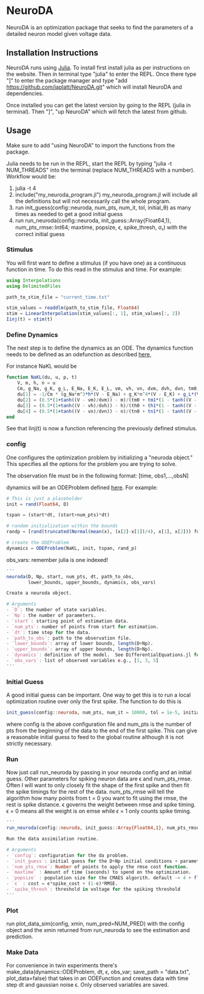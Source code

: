 # NeuroDA

NeuroDA is an optimization package that seeks to find the parameters of a detailed neuron model given voltage data.

## Installation Instructions

NeuroDA runs using [Julia](https://julialang.org/).  To install first install julia as per instructions on the website.  Then in terminal type "julia" to enter the REPL.  Once there type "]" to enter the package manager and type "add https://github.com/japlatt/NeuroDA.git" which will install NeuroDA and dependencies.

Once installed you can get the latest version by going to the REPL (julia in terminal).  Then "]", "up NeuroDA" which will fetch the latest from github.

## Usage
Make sure to add "using NeuroDA" to import the functions from the package.

Julia needs to be run in the REPL, start the REPL by typing "julia -t NUM_THREADS" into the terminal (replace NUM_THREADS with a number).  Workflow would be:

1. julia -t 4
2. include("my_neuroda_program.jl")
my_neuroda_program.jl will include all the definitions but will not necessarily call the whole program.
3. run init_guess(config::neuroda, num_pts, num_it, tol, initial_θ) as many times as needed to get a good initial guess
4. run run_neuroda(config::neuroda, init_guess::Array{Float64,1}, num_pts_rmse::Int64; maxtime, popsize, ϵ, spike_thresh, σᵪ) with the correct initial guess


### Stimulus
You will first want to define a stimulus (if you have one) as a continuous function in time.  To do this read in the stimulus and time.  For example:

```Julia
using Interpolations
using DelimitedFiles

path_to_stim_file = "current_time.txt"

stim_values = readdlm(path_to_stim_file, Float64)
stim = LinearInterpolation(stim_values[:, 1], stim_values[:, 2])
Iinj(t) = stim(t)
```

### Define Dynamics
The next step is to define the dynamics as an ODE.  The dynamics function needs to be defined as an odefunction as described [here](https://diffeq.sciml.ai/stable/),

For instance NaKL would be
```Julia
function NaKL(du, u, p, t)
    V, m, h, n = u
    Cm, g_Na, g_K, g_L, E_Na, E_K, E_L, vm, vh, vn, dvm, dvh, dvn, tm0, tm1, th0, th1, tn0, tn1 = p
    du[1] = -1/Cm * (g_Na*m^3*h*(V - E_Na) + g_K*n^4*(V - E_K) + g_L*(V - E_L) - Iinj(t))
    du[2] = (0.5*(1+tanh((V - vm)/dvm)) - m)/(tm0 + tm1*(1 - tanh((V - vm)/dvm)^2))
    du[3] = (0.5*(1+tanh((V - vh)/dvh)) - h)/(th0 + th1*(1 - tanh((V - vh)/dvh)^2))
    du[4] = (0.5*(1+tanh((V - vn)/dvn)) - n)/(tn0 + tn1*(1 - tanh((V - vn)/dvn)^2))
end
```

See that Iinj(t) is now a function referencing the previously defined stimulus.

### config

One configures the optimization problem by initializing a "neuroda object."  This specifies all the options for the problem you are trying to solve.

The observation file must be in the following format:
[time, obs1,...,obsN]

dynamics will be an ODEProblem defined [here](https://diffeq.sciml.ai/stable/).  For example:
```Julia
# This is just a placeholder
init = rand(Float64, D)

tspan = (start*dt, (start+num_pts)*dt)

# random initialization within the bounds
randp = [rand(truncated(Normal(mean(x), (x[2]-x[1])/4), x[1], x[2])) for x in collect(zip(lower_bounds, upper_bounds))]

# create the ODEProblem
dynamics = ODEProblem(NaKL, init, tspan, rand_p)
```

obs_vars: remember julia is one indexed!

```Julia
'''
neuroda(D, Np, start, num_pts, dt, path_to_obs,
        lower_bounds, upper_bounds, dynamics, obs_vars)

Create a neuroda object.

# Arguments
- `D`: the number of state variables.
- `Np`: the number of parameters.
- `start`: starting point of estimation data.
- `num_pts`: number of points from start for estimation.
- `dt`: time step for the data.
- `path_to_obs`: path to the observation file.
- `lower_bounds`: array of lower bounds, length(D+Np).
- `upper_bounds`: array of upper bounds, length(D+Np).
- `dynamics`: definition of the model.  See DifferentialEquations.jl for structure
- `obs_vars`: list of observed variables e.g., [1, 3, 5]
'''
```

### Initial Guess
A good initial guess can be important.  One way to get this is to run a local optimization routine over only the first spike.  The function to do this is
```Julia
init_guess(config::neuroda, num_pts, num_it = 10000, tol = 1e-5, initial_θ = Float64[])
```
where config is the above configuration file and num_pts is the number of pts from the beginning of the data to the end of the first spike.  This can give a reasonable initial guess to feed to the global routine although it is not strictly necessary.


### Run

Now just call run_neuroda by passing in your neuroda config and an initial guess.  Other parameters for spiking neuron data are ϵ and num_pts_rmse.  Often I will want to only closely fit the shape of the first spike and then fit the spike timings for the rest of the data.  num_pts_rmse will tell the algorithm how many points from t = 0 you want to fit using the rmse, the rest is spike distance.  ϵ governs the weight between rmse and spike timing.  ϵ = 0 means all the weight is on emse while ϵ = 1 only counts spike timing.

```Julia
'''
run_neuroda(config::neuroda, init_guess::Array{Float64,1}, num_pts_rmse::Int64, <keyword arguments>)

Run the data assimilation routine.

# Arguments
- `config`: configuration for the da problem.
- `init_guess`: initial guess for the D+Np initial conditions + parameters.
- `num_pts_rmse`: Number of points to apply the rmse cost function.
- `maxtime` : Amount of time (seconds) to spend on the optimization.
- `popsize` : population size for the CMAES algorith. default -> 4 + floor(3*log(D+Np))
- `ϵ` : cost = ϵ*spike_cost + (1-ϵ)*RMSE.
- `spike_thresh`: threshold in voltage for the spiking threshold
'''
```

### Plot 

run plot_data_sim(config, xmin, num_pred=NUM_PRED) with the config object and the xmin returned from run_neuroda to see the estimation and prediction.

### Make Data

For convenience in twin experiments there's make_data(dynamics::ODEProblem, dt, ϵ, obs_var; save_path = "data.txt", plot_data=false) that takes in an ODEFunction and creates data with time step dt and gaussian noise ϵ.  Only observed variables are saved.

